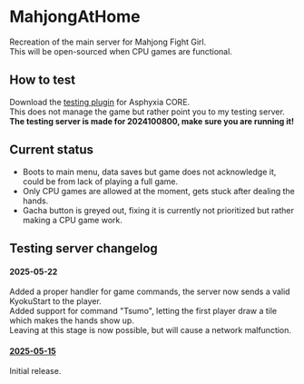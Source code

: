 # MahjongAtHome
Recreation of the main server for Mahjong Fight Girl.<br>
This will be open-sourced when CPU games are functional.

## How to test
Download the [testing plugin](https://github.com/EmK530/MahjongAtHome/releases/tag/asphyxia-only) for Asphyxia CORE.<br>
This does not manage the game but rather point you to my testing server.<br>
<b>The testing server is made for 2024100800, make sure you are running it!</b>

## Current status
- Boots to main menu, data saves but game does not acknowledge it, could be from lack of playing a full game.<br>
- Only CPU games are allowed at the moment, gets stuck after dealing the hands.<br>
- Gacha button is greyed out, fixing it is currently not prioritized but rather making a CPU game work.

## Testing server changelog

#### 2025-05-22
Added a proper handler for game commands, the server now sends a valid KyokuStart to the player.<br>
Added support for command "Tsumo", letting the first player draw a tile which makes the hands show up.<br>
Leaving at this stage is now possible, but will cause a network malfunction.

#### [2025-05-15](https://youtu.be/oWbFGxj97IM)
Initial release.
